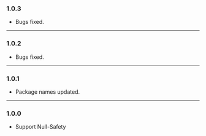 ### 1.0.3

- Bugs fixed.

---

### 1.0.2

- Bugs fixed.

---

### 1.0.1

- Package names updated.

---

### 1.0.0

- Support Null-Safety
